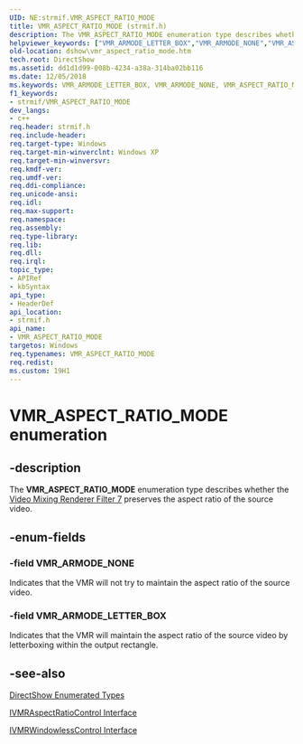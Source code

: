 ```yaml
---
UID: NE:strmif.VMR_ASPECT_RATIO_MODE
title: VMR_ASPECT_RATIO_MODE (strmif.h)
description: The VMR_ASPECT_RATIO_MODE enumeration type describes whether the Video Mixing Renderer Filter 7 preserves the aspect ratio of the source video.helpviewer_keywords: ["VMR_ARMODE_LETTER_BOX","VMR_ARMODE_NONE","VMR_ASPECT_RATIO_MODE","VMR_ASPECT_RATIO_MODE","VMR_ASPECT_RATIO_MODE enumeration [DirectShow]","VMR_ASPECT_RATIO_MODEEnumeration","dshow.vmr_aspect_ratio_mode","strmif/VMR_ARMODE_LETTER_BOX","strmif/VMR_ARMODE_NONE","strmif/VMR_ASPECT_RATIO_MODE"]
old-location: dshow\vmr_aspect_ratio_mode.htm
tech.root: DirectShow
ms.assetid: dd1d1d99-008b-4234-a38a-314ba02bb116
ms.date: 12/05/2018
ms.keywords: VMR_ARMODE_LETTER_BOX, VMR_ARMODE_NONE, VMR_ASPECT_RATIO_MODE, VMR_ASPECT_RATIO_MODE , VMR_ASPECT_RATIO_MODE enumeration [DirectShow], VMR_ASPECT_RATIO_MODEEnumeration, dshow.vmr_aspect_ratio_mode, strmif/VMR_ARMODE_LETTER_BOX, strmif/VMR_ARMODE_NONE, strmif/VMR_ASPECT_RATIO_MODE
f1_keywords:
- strmif/VMR_ASPECT_RATIO_MODE
dev_langs:
- c++
req.header: strmif.h
req.include-header: 
req.target-type: Windows
req.target-min-winverclnt: Windows XP
req.target-min-winversvr: 
req.kmdf-ver: 
req.umdf-ver: 
req.ddi-compliance: 
req.unicode-ansi: 
req.idl: 
req.max-support: 
req.namespace: 
req.assembly: 
req.type-library: 
req.lib: 
req.dll: 
req.irql: 
topic_type:
- APIRef
- kbSyntax
api_type:
- HeaderDef
api_location:
- strmif.h
api_name:
- VMR_ASPECT_RATIO_MODE
targetos: Windows
req.typenames: VMR_ASPECT_RATIO_MODE
req.redist: 
ms.custom: 19H1
---
```


# VMR_ASPECT_RATIO_MODE enumeration


## -description



The <b>VMR_ASPECT_RATIO_MODE</b> enumeration type describes whether the <a href="https://docs.microsoft.com/windows/desktop/DirectShow/video-mixing-renderer-filter-7">Video Mixing Renderer Filter 7</a> preserves the aspect ratio of the source video.




## -enum-fields




### -field VMR_ARMODE_NONE

Indicates that the VMR will not try to maintain the aspect ratio of the source video.
          


### -field VMR_ARMODE_LETTER_BOX

Indicates that the VMR will maintain the aspect ratio of the source video by letterboxing within the output rectangle.
          


## -see-also




<a href="https://docs.microsoft.com/windows/desktop/DirectShow/directshow-enumerated-types">DirectShow Enumerated Types</a>



<a href="https://docs.microsoft.com/windows/desktop/api/strmif/nn-strmif-ivmraspectratiocontrol">IVMRAspectRatioControl Interface</a>



<a href="https://docs.microsoft.com/windows/desktop/api/strmif/nn-strmif-ivmrwindowlesscontrol">IVMRWindowlessControl Interface</a>
 

 

